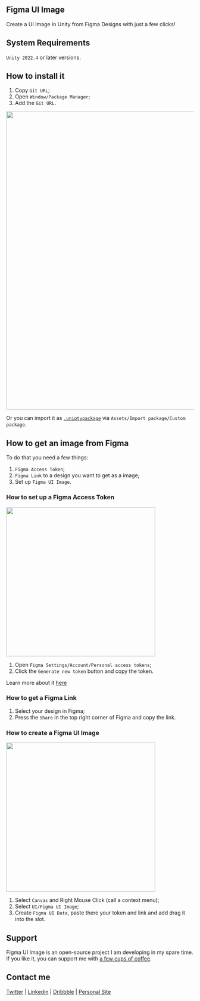 ## Figma UI Image
Create a UI Image in Unity from Figma Designs with just a few clicks!

## System Requirements
`Unity 2022.4` or later versions.

## How to install it
1. Copy `Git URL`;
2. Open `Window/Package Manager`;
3. Add the `Git URL`.

<img src="http://frolovoleg.ru/figma-ui-image/how_to_install.gif" width="800">

Or you can import it as [`.uniptypackage`](https://www.dropbox.com/scl/fi/nf5gvrl8qxu46mtumsjx2/Figma-UI-Image.unitypackage?rlkey=c7kzpm8vtcbhlvbxdi1eqorbh&dl=0) via `Assets/Import package/Custom package`.

## How to get an image from Figma
To do that you need a few things:
1. `Figma Access Token`;
2. `Figma Link` to a design you want to get as a image;
3. Set up `Figma UI Image`.

### How to set up a Figma Access Token
<img src="http://frolovoleg.ru/figma-ui-image/figma_token.png" width="400">

1. Open `Figma Settings/Account/Personal access tokens`;
2. Click the `Generate new token` button and copy the token.

Learn more about it [here](https://www.figma.com/developers/api#access-tokens)

### How to get a Figma Link

1. Select your design in Figma;
2. Press the `Share` in the top right corner of Figma and copy the link.

### How to create a Figma UI Image
<img src="http://frolovoleg.ru/figma-ui-image/figma_ui_image_component_without_figmauidata.png" width="400">

1. Select `Canvas` and Right Mouse Click (call a context menu);
2. Select `UI/Figma UI Image`;
3. Create `Figma UI Data`, paste there your token and link and add drag it into the slot.

## Support
Figma UI Image is an open-source project I am developing in my spare time. If you like it, you can support me with [a few cups of coffee](https://www.buymeacoffee.com/volorf).

## Contact me
[Twitter](https://www.twitter.com/volorf) | [Linkedin](https://www.linkedin.com/in/oleg-frolov-6a6a4752/) | [Dribbble](https://dribbble.com/Volorf) | [Personal Site](https://olegfrolov.design/)